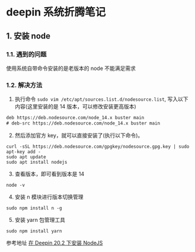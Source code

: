 # deepin 系统折腾笔记

## 1. 安装 node

### 1.1. 遇到的问题

使用系统自带命令安装的是老版本的 node 不能满足需求

### 1.2. 解决方法

1. 执行命令 `sudo vim /etc/apt/sources.list.d/nodesource.list`,
   写入以下内容(这里安装的是 14 版本，可以修改安装更高版本)

```txt
deb https://deb.nodesource.com/node_14.x buster main
# deb-src https://deb.nodesource.com/node_14.x buster main
```

2. 然后添加官方 key，就可以直接安装了(执行以下命令)。

```shell
curl -sSL https://deb.nodesource.com/gpgkey/nodesource.gpg.key | sudo apt-key add -
sudo apt update
sudo apt install nodejs
```

3. 查看版本，即可看到版本是 14

```shell
node -v
```

4. 安装 n 模块进行版本切换管理

```shell
sudo npm install n -g
```

5. 安装 yarn 包管理工具

```shell
sudo npm install yarn
```

参考地址
[在 Deepin 20.2 下安装 NodeJS](https://note.qidong.name/2021/05/deepin-install-nodejs/)
